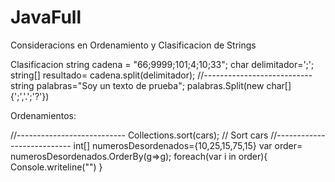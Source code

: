 # JavaFull

Consideracions en Ordenamiento y Clasificacion de Strings

Clasificacion
string cadena = "66;9999;101;4;10;33";
char delimitador=';';
string[] resultado= cadena.split(delimitador);
//---------------------------          
string palabras="Soy un texto de prueba";
  palabras.Split(new char[] {';','.';'?'})




Ordenamientos:

//---------------------------
Collections.sort(cars);  // Sort cars
//---------------------------
int[] numerosDesordenados={10,25,15,75,15}
var order= numerosDesordenados.OrderBy(g=>g);
  foreach(var i in order){
    Console.writeline("")
  }
